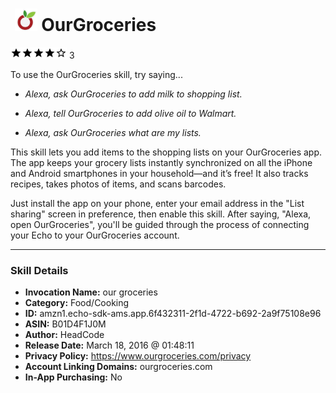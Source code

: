 # &nbsp;<img src="skill_icon" alt="OurGroceries icon" width="36"> OurGroceries
![4 stars](../../images/ic_star_black_18dp_1x.png)![4 stars](../../images/ic_star_black_18dp_1x.png)![4 stars](../../images/ic_star_black_18dp_1x.png)![4 stars](../../images/ic_star_black_18dp_1x.png)![4 stars](../../images/ic_star_border_black_18dp_1x.png) 3

To use the OurGroceries skill, try saying...

* *Alexa, ask OurGroceries to add milk to shopping list.*

* *Alexa, tell OurGroceries to add olive oil to Walmart.*

* *Alexa, ask OurGroceries what are my lists.*

This skill lets you add items to the shopping lists on your OurGroceries app. The app keeps your grocery lists instantly synchronized on all the iPhone and Android smartphones in your household—and it’s free! It also tracks recipes, takes photos of items, and scans barcodes.

Just install the app on your phone, enter your email address in the "List sharing" screen in preference, then enable this skill. After saying, "Alexa, open OurGroceries", you'll be guided through the process of connecting your Echo to your OurGroceries account.

***

### Skill Details

* **Invocation Name:** our groceries
* **Category:** Food/Cooking
* **ID:** amzn1.echo-sdk-ams.app.6f432311-2f1d-4722-b692-2a9f75108e96
* **ASIN:** B01D4F1J0M
* **Author:** HeadCode
* **Release Date:** March 18, 2016 @ 01:48:11
* **Privacy Policy:** https://www.ourgroceries.com/privacy
* **Account Linking Domains:** ourgroceries.com
* **In-App Purchasing:** No
